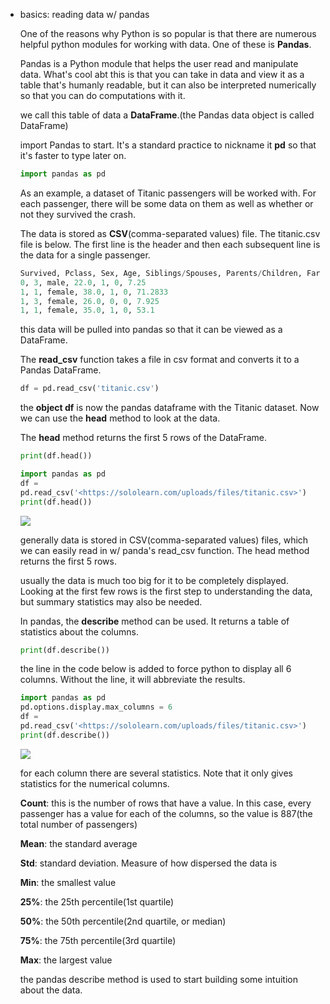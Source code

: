 -   basics: reading data w/ pandas
    
    One of the reasons why Python is so popular is that there are numerous helpful python modules for working with data. One of these is **Pandas**.
    
    Pandas is a Python module that helps the user read and manipulate data. What's cool abt this is that you can take in data and view it as a table that's humanly readable, but it can also be interpreted numerically so that you can do computations with it.
    
    we call this table of data a **DataFrame**.(the Pandas data object is called DataFrame)
    
    import Pandas to start. It's a standard practice to nickname it **pd** so that it's faster to type later on.
    
    ```python
    import pandas as pd
    ```
    
    As an example, a dataset of Titanic passengers will be worked with. For each passenger, there will be some data on them as well as whether or not they survived the crash.
    
    The data is stored as **CSV**(comma-separated values) file. The titanic.csv file is below. The first line is the header and then each subsequent line is the data for a single passenger.
    
    ```python
    Survived, Pclass, Sex, Age, Siblings/Spouses, Parents/Children, Fare
    0, 3, male, 22.0, 1, 0, 7.25
    1, 1, female, 38.0, 1, 0, 71.2833
    1, 3, female, 26.0, 0, 0, 7.925
    1, 1, female, 35.0, 1, 0, 53.1
    ```
    
    this data will be pulled into pandas so that it can be viewed as a DataFrame.
    
    The **read\_csv** function takes a file in csv format and converts it to a Pandas DataFrame.
    
    ```python
    df = pd.read_csv('titanic.csv')
    ```
    
    the **object df** is now the pandas dataframe with the Titanic dataset. Now we can use the **head** method to look at the data.
    
    The **head** method returns the first 5 rows of the DataFrame.
    
    ```python
    print(df.head())
    ```
    
    ```python
    import pandas as pd
    df =
    pd.read_csv('<https://sololearn.com/uploads/files/titanic.csv>')
    print(df.head())
    ```
    
    ![](https://s3.us-west-2.amazonaws.com/secure.notion-static.com/780c244e-bfe5-4e0a-bfb2-088acb326fdf/Untitled.png?X-Amz-Algorithm=AWS4-HMAC-SHA256&X-Amz-Credential=AKIAT73L2G45O3KS52Y5%2F20210308%2Fus-west-2%2Fs3%2Faws4_request&X-Amz-Date=20210308T164337Z&X-Amz-Expires=86400&X-Amz-Signature=90884e9b0795cde90442c9f661ba0d4586948af7b32a8d971522c91ebea2c990&X-Amz-SignedHeaders=host&response-content-disposition=filename%20%3D%22Untitled.png%22)
    
    generally data is stored in CSV(comma-separated values) files, which we can easily read in w/ panda's read\_csv function. The head method returns the first 5 rows.
    
    usually the data is much too big for it to be completely displayed. Looking at the first few rows is the first step to understanding the data, but summary statistics may also be needed.
    
    In pandas, the **describe** method can be used. It returns a table of statistics about the columns.
    
    ```python
    print(df.describe())
    ```
    
    the line in the code below is added to force python to display all 6 columns. Without the line, it will abbreviate the results.
    
    ```python
    import pandas as pd
    pd.options.display.max_columns = 6
    df =
    pd.read_csv('<https://sololearn.com/uploads/files/titanic.csv>')
    print(df.describe())
    ```
    
    ![](https://s3.us-west-2.amazonaws.com/secure.notion-static.com/a68a59cd-5b9c-46d1-8f17-1ec59a4a4f1e/Untitled.png?X-Amz-Algorithm=AWS4-HMAC-SHA256&X-Amz-Credential=AKIAT73L2G45O3KS52Y5%2F20210308%2Fus-west-2%2Fs3%2Faws4_request&X-Amz-Date=20210308T164349Z&X-Amz-Expires=86400&X-Amz-Signature=e51ad112e88dfe63647ba93a816c941c8e0842cb860d110871ef60da534a10f4&X-Amz-SignedHeaders=host&response-content-disposition=filename%20%3D%22Untitled.png%22)
    
    for each column there are several statistics. Note that it only gives statistics for the numerical columns.
    
    **Count**: this is the number of rows that have a value. In this case, every passenger has a value for each of the columns, so the value is 887(the total number of passengers)
    
    **Mean**: the standard average
    
    **Std**: standard deviation. Measure of how dispersed the data is
    
    **Min**: the smallest value
    
    **25%**: the 25th percentile(1st quartile)
    
    **50%**: the 50th percentile(2nd quartile, or median)
    
    **75%**: the 75th percentile(3rd quartile)
    
    **Max**: the largest value
    
    the pandas describe method is used to start building some intuition about the data.